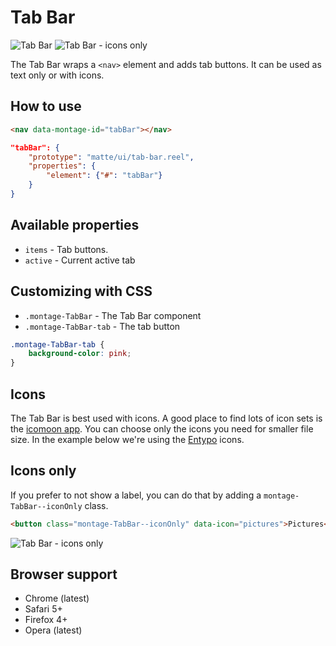 # Tab Bar

![Tab Bar](https://raw.github.com/montagejs/digit/master/tab-bar.reel/screenshot.png)
![Tab Bar - icons only](https://raw.github.com/montagejs/digit/master/tab-bar.reel/screenshot-iconsonly.png)

The Tab Bar wraps a `<nav>` element and adds tab buttons. It can be used as text only or with icons.

## How to use

```html
<nav data-montage-id="tabBar"></nav>
```

```json
"tabBar": {
    "prototype": "matte/ui/tab-bar.reel",
    "properties": {
        "element": {"#": "tabBar"}
    }
}
```


## Available properties

* `items` - Tab buttons.
* `active` - Current active tab



## Customizing with CSS

* `.montage-TabBar` - The Tab Bar component
* `.montage-TabBar-tab` - The tab button

```css
.montage-TabBar-tab {
    background-color: pink;
}
```


## Icons

The Tab Bar is best used with icons. A good place to find lots of icon sets is the [icomoon app](http://icomoon.io/app/). You can choose only the icons you need for smaller file size. In the example below we're using the [Entypo](http://www.entypo.com) icons. 


## Icons only

If you prefer to not show a label, you can do that by adding a `montage-TabBar--iconOnly` class.

```html
<button class="montage-TabBar--iconOnly" data-icon="pictures">Pictures</button>
```
![Tab Bar - icons only](https://raw.github.com/montagejs/digit/master/tab-bar.reel/screenshot-iconsonly.png)



## Browser support

* Chrome (latest)
* Safari 5+
* Firefox 4+
* Opera (latest)
